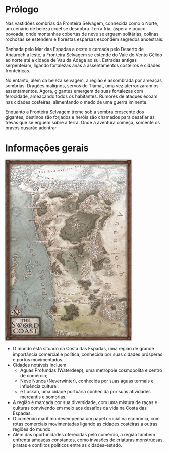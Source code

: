 # Prólogo

Nas vastidões sombrias da Fronteira Selvagem, conhecida como o Norte, um cenário de beleza cruel se desdobra. Terra fria, áspera e pouco povoada, onde montanhas cobertas de neve se erguem solitárias, colinas rochosas se estendem e florestas esparsas escondem segredos ancestrais.

Banhada pelo Mar das Espadas a oeste e cercada pelo Deserto de Anauroch a leste, a Fronteira Selvagem se estende do Vale do Vento Gélido ao norte até a cidade de Vau da Adaga ao sul. Estradas antigas serpenteiam, ligando fortalezas anãs a assentamentos costeiros e cidades fronteiriças.

No entanto, além da beleza selvagem, a região é assombrada por ameaças sombrias. Dragões malignos, servos de Tiamat, uma vez aterrorizaram os assentamentos. Agora, gigantes emergem de suas fortalezas com ferocidade, ameaçando todos os habitantes. Rumores de ataques ecoam nas cidades costeiras, alimentando o medo de uma guerra iminente.

Enquanto a Fronteira Selvagem treme sob a sombra crescente dos gigantes, destinos são forjados e heróis são chamados para desafiar as trevas que se erguem sobre a terra. Onde a aventura começa, somente os bravos ousarão adentrar.

# Informações gerais

<img src="../sword-coast.jpeg" width="400">

- O mundo está situado na Costa das Espadas, uma região de grande importância comercial e política, conhecida por suas cidades prósperas e portos movimentados.
- Cidades notáveis incluem 
    - Águas Profundas (Waterdeep), uma metrópole cosmopolita e centro de comércio; 
    - Neve Nunca (Neverwinter), conhecida por suas águas termais e influência cultural; 
    - e Luskan, uma cidade portuária conhecida por suas atividades mercantis e sombrias.
- A região é marcada por sua diversidade, com uma mistura de raças e culturas convivendo em meio aos desafios da vida na Costa das Espadas.
- O comércio marítimo desempenha um papel crucial na economia, com rotas comerciais movimentadas ligando as cidades costeiras a outras regiões do mundo.
- Além das oportunidades oferecidas pelo comércio, a região também enfrenta ameaças constantes, como invasões de criaturas monstruosas, piratas e conflitos políticos entre as cidades-estado.